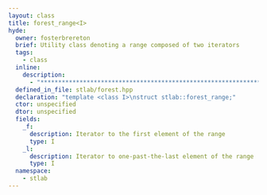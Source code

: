 ```yaml
---
layout: class
title: forest_range<I>
hyde:
  owner: fosterbrereton
  brief: Utility class denoting a range composed of two iterators
  tags:
    - class
  inline:
    description:
      - "***********************************************************************************************"
  defined_in_file: stlab/forest.hpp
  declaration: "template <class I>\nstruct stlab::forest_range;"
  ctor: unspecified
  dtor: unspecified
  fields:
    _f:
      description: Iterator to the first element of the range
      type: I
    _l:
      description: Iterator to one-past-the-last element of the range
      type: I
  namespace:
    - stlab
---
```

